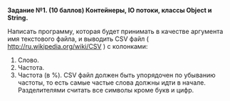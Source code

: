 __Задание №1. (10 баллов) Контейнеры, IO потоки, классы Object и String.__

Написать программу, которая будет принимать в качестве аргумента имя текстового файла, и выводить CSV файл ( http://ru.wikipedia.org/wiki/CSV ) с колонками:
1. Слово.
2. Частота.
3. Частота (в %).
   CSV файл должен быть упорядочен по убыванию частоты, то есть самые частые слова
   должны идти в начале. Разделителями считать все символы кроме букв и цифр.
